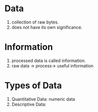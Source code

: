 
# Data

1. collection of raw bytes.
2. does not have its own significance.

# Information

1. processed data is called information.
2.  raw data -> process-> useful information

# Types of Data

1. Quantitative Data: numeric data
2. Descriptive Data: 